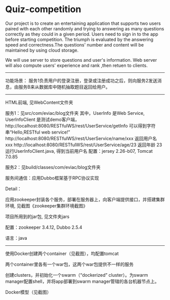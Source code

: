 
# Quiz-competition
</p>
Our project is to create an entertaining application that supports two users paired with each other randomly and trying to answering as many questions correctly as they could in a given period. Users need to sign in to the app before starting competition. The triumph is evaluated by the answering speed and correctness.The questions' number and content will be maintained by using cloud storage.
<p>
</p>
We will use server to store questions and user's information. Web server will also compute users' experience and rank ,then retuen to clients.
<p>
</p>

------------------------------------------------------------
功能场景：
服务1负责用户的登录注册，登录或注册成功之后，则向服务2发送消息，由服务B来从数据库中随机抽取题目返回给用户。

-------------------------------------------------------------
HTML前端, 见WebContent文件夹

服务1：见src/com/eviac/blog文件夹
其中，UserInfo 是Web Service, UserInfoClient 是测试demo客户端，
http://localhost:8080/RESTfulWS/rest/UserService/getInfo 可以得到字符串“Hello,RESTful web service!” http://localhost:8080/RESTfulWS/rest/UserService/name/xxx 返回用户名 xxx 
http://localhost:8080/RESTfulWS/rest/UserService/age/23   返回年龄 23 
运行UserInfoClient.java, 得到当前用户名 
配置：jersey 2.26-b07, Tomcat 7.0.85 

服务2：见build/classes/com/eviac/blog文件夹

服务间通信：应用Dubbo框架基于RPC协议实现

Detail：

应用zookeeper封装各个服务，部署在服务器上，向客户端提供接口，并搭建集群环境, 见截图《zookeeper集群环境截图》

项目所用到的jar包, 见文件夹jars

配置：zookeeper 3.4.12, Dubbo 2.5.4

语言：java

-------------------------------------------------------------
使用Docker创建两个container（见截图），均配置tomcat

两个container里各有一个war包，这两个war包提供不一样的服务

创建clusters，并初始化一个swarm（“dockerized” cluster）。为swarm manager配置shell，并将app部署到swarm manager管辖的各台机器节点上。

Docker模型（见截图）
